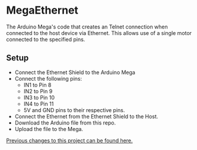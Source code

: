 # MegaEthernet
The Arduino Mega's code that creates an Telnet connection when connected to the host device via Ethernet. This allows use of a single motor connected to the specified pins.

## Setup
* Connect the Ethernet Shield to the Arduino Mega
* Connect the following pins:
  * IN1 to Pin 8
  * IN2 to Pin 9
  * IN3 to Pin 10
  * IN4 to Pin 11
  * 5V and GND pins to their respective pins.
* Connect the Ethernet from the Ethernet Shield to the Host.
* Download the Arduino file from this repo.
* Upload the file to the Mega.

[Previous changes to this project can be found here.](https://github.com/JGBMichalski/MegaEthernet)
